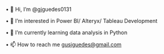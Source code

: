   •	👋 Hi, I’m @gjguedes0131
  
  •	👀 I’m interested in Power BI/ Alteryx/ Tableau Development
  
  •	🌱 I’m currently learning data analysis in Python

  •	📫 How to reach me gusjguedes@gmail.com
